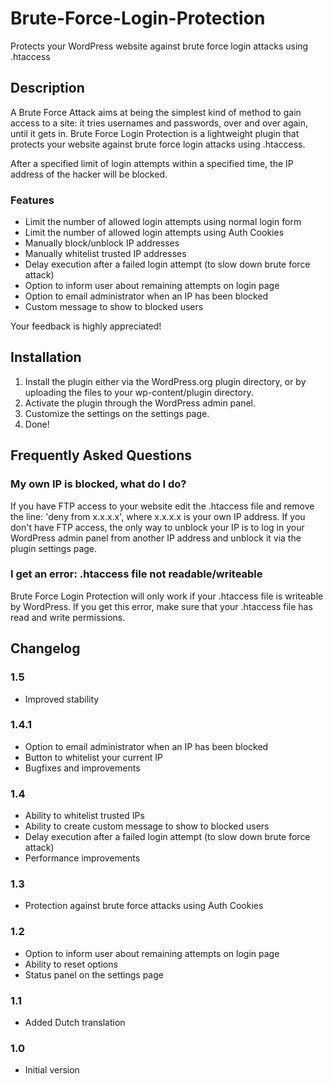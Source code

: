 # Brute-Force-Login-Protection
Protects your WordPress website against brute force login attacks using .htaccess

## Description
A Brute Force Attack aims at being the simplest kind of method to gain access to a site: it tries usernames and passwords, over and over again, until it gets in.
Brute Force Login Protection is a lightweight plugin that protects your website against brute force login attacks using .htaccess.

After a specified limit of login attempts within a specified time, the IP address of the hacker will be blocked.

### Features

* Limit the number of allowed login attempts using normal login form
* Limit the number of allowed login attempts using Auth Cookies
* Manually block/unblock IP addresses
* Manually whitelist trusted IP addresses
* Delay execution after a failed login attempt (to slow down brute force attack)
* Option to inform user about remaining attempts on login page
* Option to email administrator when an IP has been blocked
* Custom message to show to blocked users

Your feedback is highly appreciated!

## Installation
1. Install the plugin either via the WordPress.org plugin directory, or by uploading the files to your wp-content/plugin directory.
2. Activate the plugin through the WordPress admin panel.
3. Customize the settings on the settings page.
4. Done!

## Frequently Asked Questions
### My own IP is blocked, what do I do?
If you have FTP access to your website edit the .htaccess file and remove the line: 'deny from x.x.x.x', where x.x.x.x is your own IP address.
If you don't have FTP access, the only way to unblock your IP is to log in your WordPress admin panel from another IP address and unblock it via the plugin settings page.

### I get an error: .htaccess file not readable/writeable
Brute Force Login Protection will only work if your .htaccess file is writeable by WordPress. If you get this error, make sure that your .htaccess file has read and write permissions.

## Changelog
### 1.5
* Improved stability

### 1.4.1
* Option to email administrator when an IP has been blocked
* Button to whitelist your current IP
* Bugfixes and improvements

### 1.4
* Ability to whitelist trusted IPs
* Ability to create custom message to show to blocked users
* Delay execution after a failed login attempt (to slow down brute force attack)
* Performance improvements

### 1.3
* Protection against brute force attacks using Auth Cookies

### 1.2
* Option to inform user about remaining attempts on login page
* Ability to reset options
* Status panel on the settings page

### 1.1
* Added Dutch translation

### 1.0
* Initial version
